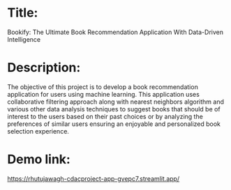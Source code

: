 
# Title: 

Bookify: The Ultimate Book Recommendation Application With Data-Driven Intelligence

# Description:

The objective of this project is to develop a book recommendation application for users using machine learning. This application uses collaborative filtering approach along with nearest neighbors algorithm and various other data analysis techniques to suggest books that should be of interest to the users based on their past choices or by analyzing the preferences of similar users ensuring an enjoyable and personalized book selection experience.

# Demo link:

https://rhutujawagh-cdacproject-app-gvepc7.streamlit.app/


